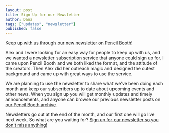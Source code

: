 ```yaml
---
layout: post
title: Sign Up for our Newsletter
author: Dana
tags: ["updates", "newsletter"]
published: false
---
```


[Keep up with us through our new newsletter on Pencil Booth!](https://pencilbooth.com/dna)

Alex and I were looking for an easy way for people to keep up with us, and we wanted a newsletter subscription service that anyone could sign up for. I came upon Pencil Booth and we both liked the format, and the attitude of the creators. Then Alex did her outreach magic and designed the cutest background and came up with great ways to use the service.

We are planning to use the newsletter to share what we've been doing each month and keep our subscribers up to date about upcoming events and other news. When you sign up you will get monthly updates and timely announcements, and anyone can browse our previous newsletter posts on [our Pencil Booth archive](https://pencilbooth.com/dna/archive).

Newsletters go out at the end of the month, and our first one will go live next week. So what are you waiting for? [Sign up for our newsletter so you don't miss anything!](https://pencilbooth.com/dna)

<!--more-->
